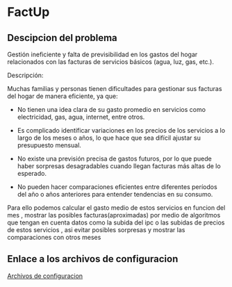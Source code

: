 # FactUp

## Descipcion del problema 

Gestión ineficiente y falta de previsibilidad en los gastos del hogar relacionados con las facturas de servicios básicos (agua, luz, gas, etc.).

Descripción:

Muchas familias y personas tienen dificultades para gestionar sus facturas del hogar de manera eficiente, ya que:

- No tienen una idea clara de su gasto promedio en servicios como electricidad, gas, agua, internet, entre otros.

- Es complicado identificar variaciones en los precios de los servicios a lo largo de los meses o años, lo que hace que sea difícil ajustar su presupuesto mensual.

- No existe una previsión precisa de gastos futuros, por lo que puede haber sorpresas desagradables cuando llegan facturas más altas de lo esperado.

- No pueden hacer comparaciones eficientes entre diferentes períodos del año o años anteriores para entender tendencias en su consumo.

Para ello podemos calcular el gasto medio de estos servicios en funcion del mes , mostrar las posibles facturas(aproximadas) por medio de algoritmos que tengan en cuenta datos como la subida del ipc o las subidas de precios de estos servicios , asi evitar posibles sorpresas y mostrar las comparaciones con otros meses 


## Enlace a los archivos de configuracion 

[Archivos de configuracion](./config.md)